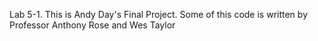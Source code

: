 Lab 5-1.
This is Andy Day's Final Project.
Some of this code is written by Professor Anthony Rose and Wes Taylor
